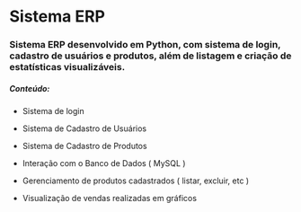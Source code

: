 # Sistema ERP
### Sistema ERP desenvolvido em Python, com sistema de login, cadastro de usuários e produtos, além de listagem e criação de estatísticas visualizáveis.


##### Conteúdo:

* Sistema de login

* Sistema de Cadastro de Usuários

* Sistema de Cadastro de Produtos

* Interação com o Banco de Dados ( MySQL )

* Gerenciamento de produtos cadastrados ( listar, excluir, etc )

* Visualização de vendas realizadas em gráficos
